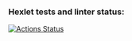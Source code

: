 ### Hexlet tests and linter status:
[![Actions Status](https://github.com/Varravana/frontend-project-46/actions/workflows/hexlet-check.yml/badge.svg)](https://github.com/Varravana/frontend-project-46/actions)